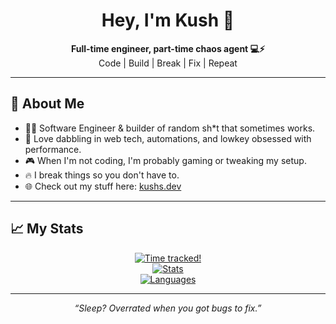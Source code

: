 <h1 align="center">Hey, I'm Kush 👋</h1>

<p align="center">
  <b>Full-time engineer, part-time chaos agent 💻⚡</b><br/>
  Code | Build | Break | Fix | Repeat
</p>

---

## 🚀 About Me

- 👨‍💻 Software Engineer & builder of random sh*t that sometimes works.
- 🤖 Love dabbling in web tech, automations, and lowkey obsessed with performance.
- 🎮 When I'm not coding, I'm probably gaming or tweaking my setup.
- 🔥 I break things so you don't have to.
- 🌐 Check out my stuff here: [kushs.dev](https://kushs.dev)

---

## 📈 My Stats

<div align="center">
  <a href="https://github.com/thekushdhingra/">
    <img src="https://github-readme-stats.hackclub.dev/api/wakatime?username=964&api_domain=hackatime.hackclub.com&&custom_title=Hackatime+Stats&layout=compact&cache_seconds=0&langs_count=8&theme=transparent&hide_border=true" alt="Time tracked!" />
  </a>
</div>

<div align="center">
  <a href="https://github.com/thekushdhingra">
    <img src="https://github-readme-stats.vercel.app/api?username=thekushdhingra&theme=transparent&show_icons=true&hide_border=true" alt="Stats" />
  </a>
</div>

<div align="center">
  <a href="https://github.com/thekushdhingra">
    <img src="https://github-readme-stats.vercel.app/api/top-langs/?username=thekushdhingra&theme=transparent&show_icons=true&layout=donut&hide_border=true" alt="Languages"/>
  </a>
</div>

---

<p align="center"><i>“Sleep? Overrated when you got bugs to fix.”</i></p>
